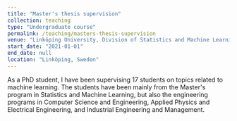 ```yaml
---
title: "Master's thesis supervision"
collection: teaching
type: "Undergraduate course"
permalink: /teaching/masters-thesis-supervision
venue: "Linköping University, Division of Statistics and Machine Learning"
start_date: "2021-01-01"
end_date: null
location: "Linköping, Sweden"
---
```

As a PhD student, I have been supervising 17 students on topics related to machine learning. The students have been mainly from the Master's program in Statistics and Machine Learning, but also the engineering programs in Computer Science and Engineering, Applied Physics and Electrical Engineering, and Industrial Engineering and Management.

